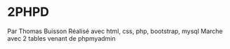 # 2PHPD

Par Thomas Buisson
Réalisé avec html, css, php, bootstrap, mysql
Marche avec 2 tables venant de phpmyadmin